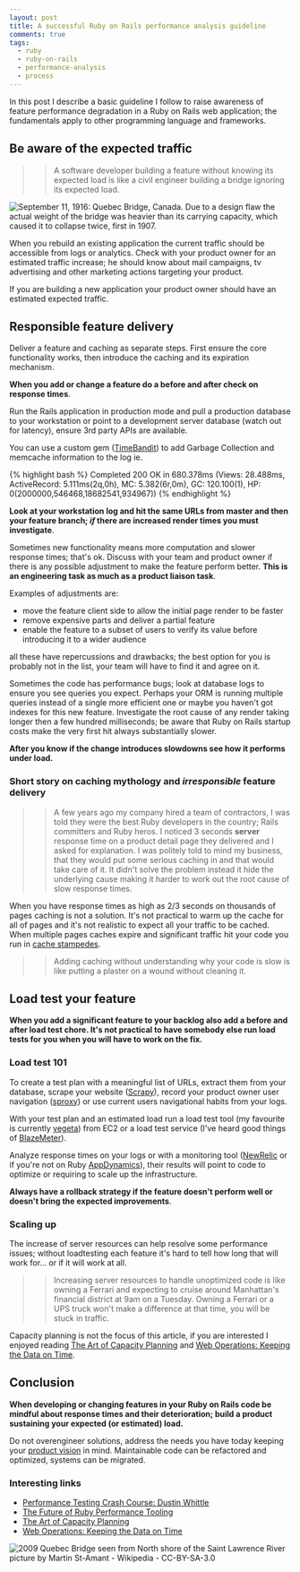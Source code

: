 ```yaml
---
layout: post
title: A successful Ruby on Rails performance analysis guideline
comments: true
tags:
  - ruby
  - ruby-on-rails
  - performance-analysis
  - process
---
```


In this post I describe a basic guideline I follow to raise awareness of feature performance degradation in a Ruby on Rails web application; the fundamentals apply to other programming language and frameworks.

## Be aware of the expected traffic

>> A software developer building a feature without knowing its expected load is like a civil engineer building a bridge ignoring its expected load.

![September 11, 1916: Quebec Bridge, Canada. Due to a design flaw the actual weight of the bridge was heavier than its carrying capacity, which caused it to collapse twice, first in 1907.](http://upload.wikimedia.org/wikipedia/en/9/99/Quebec_Bridge_Collapse.jpg)

When you rebuild an existing application the current traffic should be accessible from logs or analytics. Check with your product owner for an estimated traffic increase; he should know about mail campaigns, tv advertising and other marketing actions targeting your product.

If you are building a new application your product owner should have an estimated expected traffic.


## Responsible feature delivery

Deliver a feature and caching as separate steps. First ensure the core functionality works, then introduce the caching and its expiration mechanism.

**When you add or change a feature do a before and after check on response times**.

Run the Rails application in production mode and pull a production database to your workstation or point to a development server database (watch out for latency), ensure 3rd party APIs are available. 

You can use a custom gem ([TimeBandit](https://github.com/skaes/time_bandits)) to add Garbage Collection and memcache information to the log ie.

{% highlight bash %}
Completed 200 OK in 680.378ms (Views: 28.488ms, ActiveRecord: 5.111ms(2q,0h), MC: 5.382(6r,0m), GC: 120.100(1), HP: 0(2000000,546468,18682541,934967))
{% endhighlight %}

**Look at your workstation log and hit the same URLs from master and then your feature branch; *if* there are increased render times you must investigate**.

Sometimes new functionality means more computation and slower response times; that's ok. Discuss with your team and product owner if there is any possible adjustment to make the feature perform better. **This is an engineering task as much as a product liaison task**.

Examples of adjustments are:

* move the feature client side to allow the initial page render to be faster
* remove expensive parts and deliver a partial feature
* enable the feature to a subset of users to verify its value before introducing it to a wider audience

all these have repercussions and drawbacks; the best option for you is probably not in the list, your team will have to find it and agree on it.

Sometimes the code has performance bugs; look at database logs to ensure you see queries you expect. Perhaps your ORM is running multiple queries instead of a single more efficient one or maybe you haven't got indexes for this new feature. Investigate the root cause of any render taking longer then a few hundred milliseconds; be aware that Ruby on Rails startup costs make the very first hit always substantially slower.

**After you know if the change introduces slowdowns see how it performs under load.**

### Short story on caching mythology and *irresponsible* feature delivery

>> A few years ago my company hired a team of contractors, I was told they were the best Ruby developers in the country; Rails committers and Ruby heros. I noticed 3 seconds **server** response time on a product detail page they delivered and I asked for explanation. I was politely told to mind my business, that they would put some serious caching in and that would take care of it. It didn't solve the problem instead it hide the underlying cause making it harder to work out the root cause of slow response times.

When you have response times as high as 2/3 seconds on thousands of pages caching is not a solution. It's not practical to warm up the cache for all of pages and it's not realistic to expect all your traffic to be cached. When multiple pages caches expire and significant traffic hit your code you run in [cache stampedes](http://en.wikipedia.org/wiki/Cache_stampede).

>> Adding caching without understanding why your code is slow is like putting a plaster on a wound without cleaning it.


## Load test your feature

**When you add a significant feature to your backlog also add a before and after load test chore. It's not practical to have somebody else run load tests for you when you will have to work on the fix.**

### Load test 101

To create a test plan with a meaningful list of URLs, extract them from your database, scrape your website ([Scrapy](http://scrapy.org/)), record your product owner user navigation ([sproxy](http://www.joedog.org/sproxy-home/)) or use current users navigational habits from your logs.

With your test plan and an estimated load run a load test tool (my favourite is currently [vegeta](https://github.com/tsenart/vegeta)) from EC2 or a load test service (I've heard good things of [BlazeMeter](http://blazemeter.com/)).

Analyze response times on your logs or with a monitoring tool ([NewRelic](http://newrelic.com/) or if you're not on Ruby [AppDynamics](http://www.appdynamics.com/)), their results will point to code to optimize or requiring to scale up the infrastructure. 

**Always have a rollback strategy if the feature doesn't perform well or doesn't bring the expected improvements**.


### Scaling up

The increase of server resources can help resolve some performance issues; without loadtesting each feature it's hard to tell how long that will work for... or if it will work at all.

>> Increasing server resources to handle unoptimized code is like owning a Ferrari and expecting to cruise around Manhattan's financial district at 9am on a Tuesday. Owning a Ferrari or a UPS truck won't make a difference at that time, you will be stuck in traffic.

Capacity planning is not the focus of this article, if you are interested I enjoyed reading [The Art of Capacity Planning](http://www.amazon.com/The-Art-Capacity-Planning-Resources/dp/0596518579) and [Web Operations: Keeping the Data on Time](http://www.amazon.com/gp/product/1449377440/ref=pd_lpo_sbs_dp_ss_1/191-1462743-7066957?pf_rd_m=ATVPDKIKX0DER&pf_rd_s=lpo-top-stripe-1&pf_rd_r=0Y837KQJG5SV71AW0ZVS&pf_rd_t=201&pf_rd_p=1944687782&pf_rd_i=0596518579).

## Conclusion

**When developing or changing features in your Ruby on Rails code be mindful about response times and their deterioration; build a product sustaining your expected (or estimated) load.**

Do not overengineer solutions, address the needs you have today keeping your [product vision](http://www.jamesshore.com/Agile-Book/vision.html) in mind. Maintainable code can be refactored and optimized, systems can be migrated.

### Interesting links

* [Performance Testing Crash Course: Dustin Whittle](https://www.youtube.com/watch?v=Zap15XHtny4) 
* [The Future of Ruby Performance Tooling](http://goruco.com/speakers/2014/aaron-quint/)
* [The Art of Capacity Planning](http://www.amazon.com/The-Art-Capacity-Planning-Resources/dp/0596518579)
* [Web Operations: Keeping the Data on Time](http://www.amazon.com/gp/product/1449377440/ref=pd_lpo_sbs_dp_ss_1/191-1462743-7066957?pf_rd_m=ATVPDKIKX0DER&pf_rd_s=lpo-top-stripe-1&pf_rd_r=0Y837KQJG5SV71AW0ZVS&pf_rd_t=201&pf_rd_p=1944687782&pf_rd_i=0596518579)

![2009 Quebec Bridge seen from North shore of the Saint Lawrence River picture by Martin St-Amant - Wikipedia - CC-BY-SA-3.0](http://upload.wikimedia.org/wikipedia/commons/thumb/d/da/125_-_Qu%C3%A9bec_-_Pont_de_Qu%C3%A9bec_de_nuit_-_Septembre_2009.jpg/640px-125_-_Qu%C3%A9bec_-_Pont_de_Qu%C3%A9bec_de_nuit_-_Septembre_2009.jpg)

